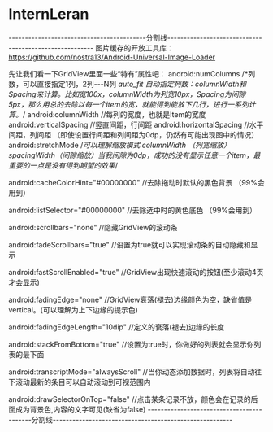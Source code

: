 # InternLeran
------------------------------------------分割线-------------------------------------------------------
图片缓存的开放工具库：https://github.com/nostra13/Android-Universal-Image-Loader

先让我们看一下GridView里面一些“特有”属性吧：
android:numColumns  /*列数，可以直接指定1列，2列---N列   *auto_fit 自动指定列数：columnWidth和Spacing来计算。比如宽100x，columnWidth为列宽10px，Spacing为间隙5px，那么用总的去除以每一个item的宽，就能得到能放下几行，进行一系列计算。*/
android:columnWidth //每列的宽度，也就是Item的宽度
android:verticalSpacing //竖直间距，行间距
android:horizontalSpacing //水平间距，列间距
（即使设置行间距和列间距为0dp，仍然有可能出现图中的情况）
android:stretchMode /*可以理解缩放模式 columnWidth （列宽缩放） spacingWidth（间隙缩放）当我间隙为0dp，成功的没有显示任意一个item，最重要的一点是没有得到期望的效果*/

android:cacheColorHint="#00000000" //去除拖动时默认的黑色背景 （99%会用到）

android:listSelector="#00000000"  //去除选中时的黄色底色 （99%会用到）

android:scrollbars="none" //隐藏GridView的滚动条

android:fadeScrollbars="true" //设置为true就可以实现滚动条的自动隐藏和显示

android:fastScrollEnabled="true" //GridView出现快速滚动的按钮(至少滚动4页才会显示)

android:fadingEdge="none" //GridView衰落(褪去)边缘颜色为空，缺省值是vertical。(可以理解为上下边缘的提示色)

android:fadingEdgeLength="10dip" //定义的衰落(褪去)边缘的长度

android:stackFromBottom="true" //设置为true时，你做好的列表就会显示你列表的最下面

android:transcriptMode="alwaysScroll" //当你动态添加数据时，列表将自动往下滚动最新的条目可以自动滚动到可视范围内

android:drawSelectorOnTop="false"  //点击某条记录不放，颜色会在记录的后面成为背景色,内容的文字可见(缺省为false)
------------------------------------------分割线-------------------------------------------------------
